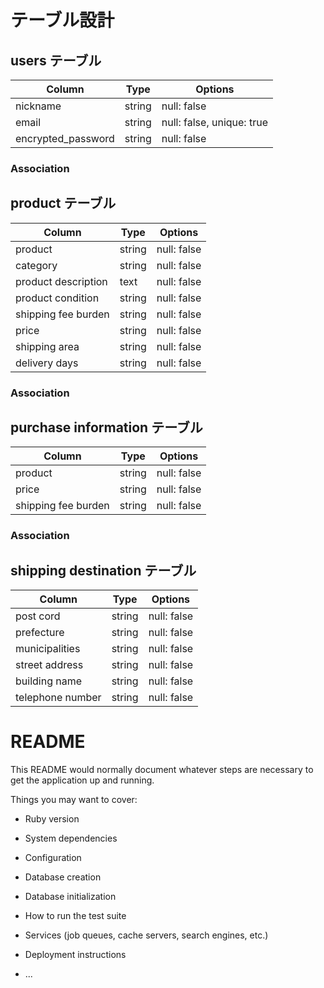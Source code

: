 # テーブル設計

## users テーブル

| Column             | Type   | Options     |
| ------------------ | ------ | ----------- |
| nickname           | string | null: false |
| email              | string | null: false, unique: true |
| encrypted_password | string | null: false |

### Association


## product テーブル

| Column             | Type   | Options     |
| ------------------ | ------ | ----------- |
| product            | string | null: false |
| category           | string | null: false |
| product description| text   | null: false |
| product condition  | string | null: false |
| shipping fee burden| string | null: false |
| price              | string | null: false |
| shipping area      | string | null: false |
| delivery days      | string | null: false |

### Association


## purchase information テーブル

| Column             | Type   | Options     |
| ------------------ | ------ | ----------- |
| product            | string | null: false |
| price              | string | null: false |
| shipping fee burden| string | null: false |

### Association

## shipping destination テーブル

| Column             | Type   | Options     |
| ------------------ | ------ | ----------- |
| post cord          | string | null: false |
| prefecture         | string | null: false |
| municipalities     | string | null: false |
| street address     | string | null: false |
| building name      | string | null: false |
| telephone number   | string | null: false |

















# README

This README would normally document whatever steps are necessary to get the
application up and running.

Things you may want to cover:

* Ruby version

* System dependencies

* Configuration

* Database creation

* Database initialization

* How to run the test suite

* Services (job queues, cache servers, search engines, etc.)

* Deployment instructions

* ...
